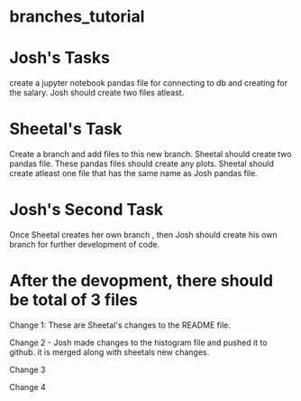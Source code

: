 # branches_tutorial


# Josh's Tasks
  create a jupyter notebook pandas file for connecting to db and creating  for the salary. Josh should create two files atleast.

# Sheetal's Task 

  Create a branch and add files to this new branch. Sheetal should create two pandas file. These pandas files  should create any plots. 
  Sheetal should create atleast one file that has the same name as Josh pandas file.

# Josh's Second Task
  Once  Sheetal creates her own branch , then Josh should create his own branch for further development of code. 

# After the devopment, there should be total of 3 files 


Change 1: These are Sheetal's changes to the README file.

Change 2 - Josh made changes to the histogram file and pushed it to github. it is merged along with sheetals new changes.

Change 3 

Change 4
